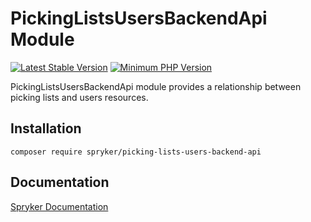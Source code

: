# PickingListsUsersBackendApi Module
[![Latest Stable Version](https://poser.pugx.org/spryker/picking-lists-users-backend-api/v/stable.svg)](https://packagist.org/packages/spryker/picking-lists-users-backend-api)
[![Minimum PHP Version](https://img.shields.io/badge/php-%3E%3D%208.0-8892BF.svg)](https://php.net/)

PickingListsUsersBackendApi module provides a relationship between picking lists and users resources.

## Installation

```
composer require spryker/picking-lists-users-backend-api
```

## Documentation

[Spryker Documentation](https://docs.spryker.com)
